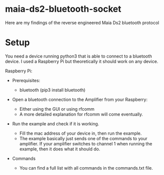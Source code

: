 # maia-ds2-bluetooth-socket
Here are my findings of the reverse engineered Maia Ds2 bluetooth protocol


# Setup
You need a device running python3 that is able to connect to a bluetooth device.
I used a Raspberry Pi but theoretically it should work on any device.

Raspberry Pi:

  - Prerequisites:
    - bluetooth (pip3 install bluetooth)
    
  - Open a bluetooth connection to the Amplifier from your Raspberry:
    - Either using the GUI or using rfcomm
    - A more detailed explanation for rfcomm will come eventually.
    
  - Run the example and check if it is working.
    - Fill the mac address of your device in, then run the example.
    - The example basically just sends one of the commands to your amplifier. If your amplifier switches to channel 1 when running the example, then it does what it should do.
  - Commands
    - You can find a full list with all commands in the commands.txt file.
